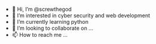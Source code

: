 - 👋 Hi, I’m @screwthegod
- 👀 I’m interested in cyber security and web development
- 🌱 I’m currently learning python
- 💞️ I’m looking to collaborate on ...
- 📫 How to reach me ...

<!---
screwthegod/screwthegod is a ✨ special ✨ repository because its `README.md` (this file) appears on your GitHub profile.
You can click the Preview link to take a look at your changes.
--->
